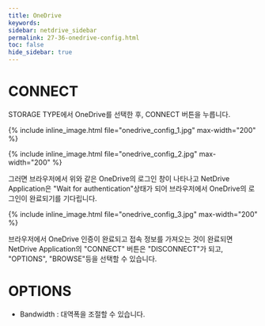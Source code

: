 ```yaml
---
title: OneDrive
keywords:
sidebar: netdrive_sidebar
permalink: 27-36-onedrive-config.html
toc: false
hide_sidebar: true
---
```


CONNECT
==================
STORAGE TYPE에서 OneDrive를 선택한 후, CONNECT 버튼을 누릅니다.


{% include inline_image.html file="onedrive_config_1.jpg" max-width="200" %}


{% include inline_image.html file="onedrive_config_2.jpg" max-width="200" %}

그러면 브라우저에서 위와 같은 OneDrive의 로그인 창이 나타나고 NetDrive Application은 "Wait for authentication"상태가 되어 브라우저에서 OneDrive의 로그인이 완료되기를 기다립니다.



{% include inline_image.html file="onedrive_config_3.jpg" max-width="200" %}

브라우저에서 OneDrive 인증이 완료되고 접속 정보를 가져오는 것이 완료되면 NetDrive Application의 "CONNECT" 버튼은 "DISCONNECT"가 되고, "OPTIONS", "BROWSE"등을 선택할 수 있습니다.


OPTIONS
==================
* Bandwidth : 대역폭을 조절할 수 있습니다.